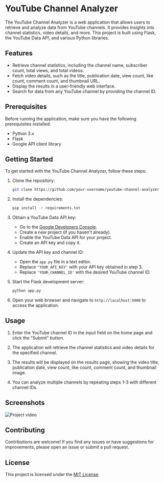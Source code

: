 # YouTube Channel Analyzer

The YouTube Channel Analyzer is a web application that allows users to retrieve and analyze data from YouTube channels. It provides insights into channel statistics, video details, and more. This project is built using Flask, the YouTube Data API, and various Python libraries.

## Features

- Retrieve channel statistics, including the channel name, subscriber count, total views, and total videos.
- Fetch video details, such as the title, publication date, view count, like count, comment count, and thumbnail URL.
- Display the results in a user-friendly web interface.
- Search for data from any YouTube channel by providing the channel ID.

## Prerequisites

Before running the application, make sure you have the following prerequisites installed:

- Python 3.x
- Flask
- Google API client library

## Getting Started

To get started with the YouTube Channel Analyzer, follow these steps:

1. Clone the repository:

   ```bash
   git clone https://github.com/your-username/youtube-channel-analyzer.git
   ```

2. Install the dependencies:

   ```bash
   pip install -r requirements.txt
   ```

3. Obtain a YouTube Data API key:

   - Go to the [Google Developers Console](https://console.developers.google.com/).
   - Create a new project (if you haven't already).
   - Enable the YouTube Data API for your project.
   - Create an API key and copy it.

4. Update the API key and channel ID:

   - Open the `app.py` file in a text editor.
   - Replace `'YOUR_API_KEY'` with your API key obtained in step 3.
   - Replace `'YOUR_CHANNEL_ID'` with the desired YouTube channel ID.

5. Start the Flask development server:

   ```bash
   python app.py
   ```

6. Open your web browser and navigate to `http://localhost:5000` to access the application.

## Usage

1. Enter the YouTube channel ID in the input field on the home page and click the "Submit" button.

2. The application will retrieve the channel statistics and video details for the specified channel.

3. The results will be displayed on the results page, showing the video title, publication date, view count, like count, comment count, and thumbnail image.

4. You can analyze multiple channels by repeating steps 1-3 with different channel IDs.

## Screenshots

![**Project video**](https://youtu.be/hhwddJ9RNCw)

## Contributing

Contributions are welcome! If you find any issues or have suggestions for improvements, please open an issue or submit a pull request.

## License

This project is licensed under the [MIT License](LICENSE).
